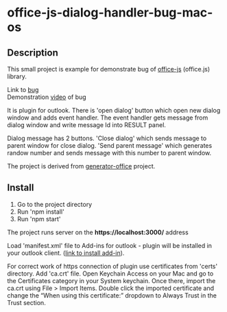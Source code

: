 # office-js-dialog-handler-bug-mac-os

## Description
This small project is example for demonstrate bug of <a href="https://github.com/OfficeDev/office-js">office-js</a> (office.js) library.
<p>
Link to <a href="https://github.com/OfficeDev/office-js/issues/297">bug</a>
<br>
Demonstration <a href="https://www.youtube.com/watch?v=O-Xskhwaenw&feature=youtu.be">video</a> of bug</p>
 
<p>It is plugin for outlook. There is 'open dialog' button which open new dialog window and adds event handler. The event handler gets message from dialog window and write message Id into RESULT panel.</p>

<p>Dialog message has 2 buttons. 'Close dialog' which sends message to parent window for close dialog. 'Send parent message' which generates randow number and sends message with this number to parent window.</p>

The project is derived from <a href="https://github.com/officedev/generator-office">generator-office</a> project.

## Install
1. Go to the project directory
2. Run 'npm install'
3. Run 'npm start'

The project runs server on the <b>https://localhost:3000/</b> address

Load 'manifest.xml' file to Add-ins for outlook - plugin will be installed in your outlook client. (<a href='https://github.com/officedev/outlook-add-in-command-demo'>link to install add-in</a>).

For correct work of https connection of plugin use certificates from 'certs' directory. Add 'ca.crt' file. 
Open Keychain Access on your Mac and go to the Certificates category in your System keychain. 
Once there, import the ca.crt using File > Import Items. 
Double click the imported certificate and change the “When using this certificate:” 
dropdown to Always Trust in the Trust section.